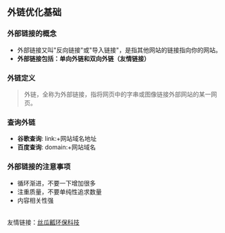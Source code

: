 ## 外链优化基础
### 外部链接的概念
+ 外部链接又叫"反向链接"或"导入链接"，是指其他网站的链接指向你的网站。
+ __外部链接包括：单向外链和双向外链（友情链接）__
### 外链定义
> 外链，全称为外部链接，指将网页中的字串或图像链接外部网站的某一网页。
### 查询外链
+ __谷歌查询__: link:+网站域名地址
+ __百度查询__: domain:+网站域名
### 外部链接的注意事项
+ 循环渐进，不要一下增加很多
+ 注重质量，不要单纯性追求数量
+ 内容相关性强
<br>
友情链接：<a href="http://www.siguar.com">丝瓜瓤环保科技</a>
